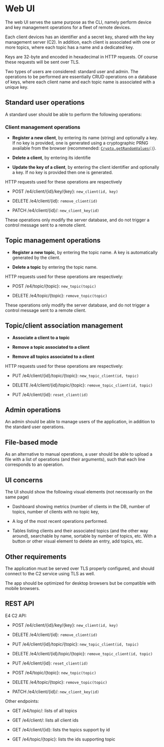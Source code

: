 # Web UI

The web UI serves the same purpose as the CLI, namely perform device and
key management operations for a fleet of remote devices.

Each client devices has an identifier and a secret key, shared with the
key management server (C2). In addition, each client is associated with
one or more topics, where each topic has a name and a dedicated key.

Keys are 32-byte and encoded in hexadecimal in HTTP requests. Of course
these requests will be sent over TLS.

Two types of users are considered: standard user and admin.
The operations to be performed are essentially CRUD operations on a
database of keys, where each client name and each topic name is
associated with a unique key.

## Standard user operations

A standard user should be able to perform the following operations:

### Client management operations

* **Register a new client**, by entering its name (string) and
  optionally a key. If no key is provided, one is generated using a cryptographic
  PRNG available from the browser (recommended:
  [`Crypto.getRandomValues()`](https://developer.mozilla.org/en-US/docs/Web/API/Crypto/getRandomValues)).

* **Delete a client**, by entering its identifie

* **Update the key of a client**, by entering the client identifier and
  optionally a key. If no key is provided then one is generated.

HTTP requests used for these operations are respectively

* POST /e4/client/{id}/key/{key}: `new_client(id, key)`

* DELETE /e4/client/{id}: `remove_client(id)`

* PATCH /e4/client/{id}/: `new_client_key(id)` 

These operations only modify the server database, and do not trigger a
control message sent to a remote client.

## Topic management operations

* **Register a new topic**, by entering the topic name. A key is
  automatically generated by the client.

* **Delete a topic** by entering the topic name.

HTTP requests used for these operations are respectively:

* POST /e4/topic/{topic}: `new_topic(topic)`

* DELETE /e4/topic/{topic}: `remove_topic(topic)` 

These operations only modify the server database, and do not trigger a
control message sent to a remote client.

## Topic/client association management

* **Associate a client to a topic**

* **Remove a topic associated to a client**

* **Remove all topics associated to a client**

HTTP requests used for these operations are respectively:

* PUT /e4/client/{id}/topic/{topic}: `new_topic_client(id, topic)`

* DELETE /e4/client/{id}/topic/{topic}: `remove_topic_client(id, topic)`

* PUT /e4/client/{id}: `reset_client(id)` 

## Admin operations

An admin should be able to manage users of the application, in addition
to the standard user operations.

## File-based mode

As an alternative to manual operations, a user should be able to upload
a file with a list of operations (and their arguments), such that each
line corresponds to an operation.

## UI concerns

The UI should show the following visual elements (not necessarily on the
same page)

* Dashboard showing metrics (number of clients in the DB, number of
  topics, number of clients with no topic key, 

* A log of the most recent operations performed.

* Tables listing clients and their associated topics (and the other way
  around), searchable by name, sortable by number of topics, etc. With a
  button or other visual element to delete an entry, add topics, etc.

## Other requirements

The application must be served over TLS properly configured, and should
connect to the C2 service using TLS as well.

The app should be optimized for desktop browsers but be compatible with
mobile browsers.


## REST API

E4 C2 API:

* POST /e4/client/{id}/key/{key}: `new_client(id, key)`

* DELETE /e4/client/{id}: `remove_client(id)`

* PUT /e4/client/{id}/topic/{topic}: `new_topic_client(id, topic)`

* DELETE /e4/client/{id}/topic/{topic}: `remove_topic_client(id, topic)`

* PUT /e4/client/{id}: `reset_client(id)` 

* POST /e4/topic/{topic}: `new_topic(topic)`

* DELETE /e4/topic/{topic}: `remove_topic(topic)` 

* PATCH /e4/client/{id}/: `new_client_key(id)` 

Other endpoints:

* GET /e4/topic/: lists of all topics

* GET /e4/client/: lists all client ids

* GET /e4/client/{id}: lists the topics support by id

* GET /e4/topic/{topic}: lists the ids supporting topic


